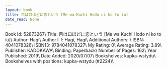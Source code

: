 ```yaml
---
layout: book
title: 目は口ほどに恋という [Me wa Kuchi Hodo ni ko to iu]
date_read: None
---
```


Book Id: 52873267\ 
Title: 目は口ほどに恋という [Me wa Kuchi Hodo ni ko to iu]\ 
Author: Hagi\ 
Author l-f: Hagi, Hagi\ 
Additional Authors: \ 
ISBN: 4041078326\ 
ISBN13: 9784041078327\ 
My Rating: 0\ 
Average Rating: 3.89\ 
Publisher: KADOKAWA\ 
Binding: Paperback\ 
Number of Pages: 162\ 
Year Published: 2019\ 
Date Added: 2020/07/07\ 
Bookshelves: kupka-wstydu\ 
Bookshelves with positions: kupka-wstydu (#2224)\ 

